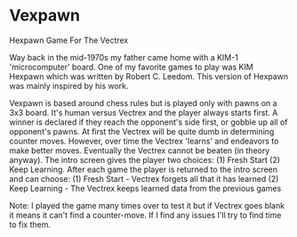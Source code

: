 # Vexpawn
Hexpawn Game For The Vectrex

Way back in the mid-1970s my father came home with a KIM-1 'microcomputer' board.
One of my favorite games to play was KIM Hexpawn which was written by Robert C. Leedom.
This version of Hexpawn was mainly inspired by his work.

Vexpawn is based around chess rules but is played only with pawns on a 3x3 board.
It's human versus Vectrex and the player always starts first.
A winner is declared if they reach the opponent's side first, or gobble up all of opponent's pawns.
At first the Vectrex will be quite dumb in determining counter moves.
However, over time the Vectrex 'learns' and endeavors to make better moves.
Eventually the Vectrex cannot be beaten (in theory anyway).
The intro screen gives the player two choices: (1) Fresh Start (2) Keep Learning.
After each game the player is returned to the intro screen and can choose:
(1) Fresh Start - Vectrex forgets all that it has learned
(2) Keep Learning - The Vectrex keeps learned data from the previous games

Note:
I played the game many times over to test it but if Vectrex goes blank it means it can't find a counter-move.
If I find any issues I'll try to find time to fix them.

